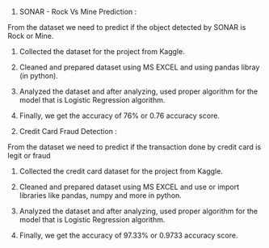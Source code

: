 1)  SONAR - Rock Vs Mine Prediction :

 From the dataset we need to predict if the object detected by SONAR is Rock or Mine.

1. Collected the dataset for the project from Kaggle.

2. Cleaned and prepared dataset using MS EXCEL and using pandas libray (in python).

3. Analyzed the dataset and after analyzing, used proper algorithm for the model that is Logistic Regression algorithm.

4. Finally, we get the accuracy of 76% or 0.76 accuracy score.



2) Credit Card Fraud Detection :
 
 From the dataset we need to predict if the transaction done by credit card is legit or fraud

1. Collected the  credit card dataset for the project from Kaggle.

2. Cleaned and prepared dataset using MS EXCEL and use or import libraries like pandas, numpy and more in python.

3. Analyzed the dataset and after analyzing, used proper algorithm for the model that is Logistic Regression algorithm.

4. Finally, we get the accuracy of 97.33% or 0.9733 accuracy score.

